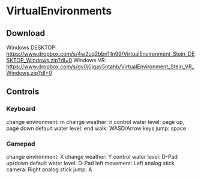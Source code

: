 # VirtualEnvironments

## Download
Windows DESKTOP: https://www.dropbox.com/s/4w2uq2bbn1lln99/VirtualEnvironment_Stein_DESKTOP_Windows.zip?dl=0
Windows VR: https://www.dropbox.com/s/gv0j0jgav5ntahb/VirtualEnvironment_Stein_VR_Windows.zip?dl=0

## Controls

### Keyboard
change environment: m
change weather: n
control water level: page up, page down
default water level: end
walk: WASD/Arrow keys
jump: space

### Gamepad
change environment: X
change weather: Y
control water level: D-Pad up/down
default water level: D-Pad left
movement: Left analog stick
camera: Right analog stick
jump: A

